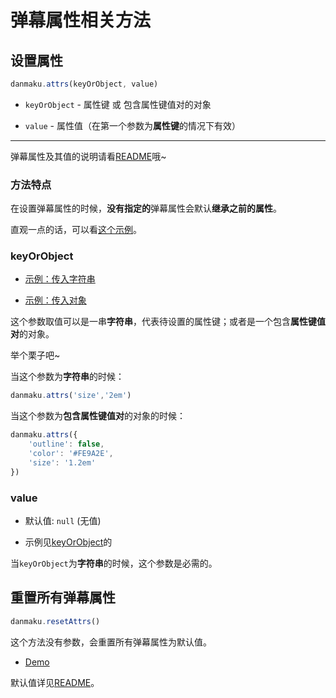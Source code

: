 # 弹幕属性相关方法

## 设置属性

```javascript
danmaku.attrs(keyOrObject, value)
```

* `keyOrObject` - 属性键 或 包含属性键值对的对象

* `value` - 属性值（在第一个参数为**属性键**的情况下有效）  

------

弹幕属性及其值的说明请看[README](https://github.com/SomeBottle/N.js/#弹幕属性)哦~  

### 方法特点

在设置弹幕属性的时候，**没有指定的**弹幕属性会默认**继承之前的属性**。  

直观一点的话，可以看[这个示例](https://ndanmaku.xbottle.top/#属性的继承)。

### keyOrObject  

* [示例：传入字符串](https://ndanmaku.xbottle.top/#指定字体大小)  

* [示例：传入对象](https://ndanmaku.xbottle.top/#“一步”设置样式)  

这个参数取值可以是一串**字符串**，代表待设置的属性键；或者是一个包含**属性键值对**的对象。  

举个栗子吧~

当这个参数为**字符串**的时候：

```javascript
danmaku.attrs('size','2em')
```

当这个参数为**包含属性键值对**的对象的时候：

```javascript
danmaku.attrs({
    'outline': false, 
    'color': '#FE9A2E', 
    'size': '1.2em'
})
```

### value

* 默认值: `null` (无值)

* 示例见[keyOrObject](#keyorobject)的  

当`keyOrObject`为**字符串**的时候，这个参数是必需的。

## 重置所有弹幕属性

```javascript
danmaku.resetAttrs()
```

这个方法没有参数，会重置所有弹幕属性为默认值。  

* [Demo](https://ndanmaku.xbottle.top/#重置弹幕属性)  

默认值详见[README](https://github.com/SomeBottle/N.js/#弹幕属性)。